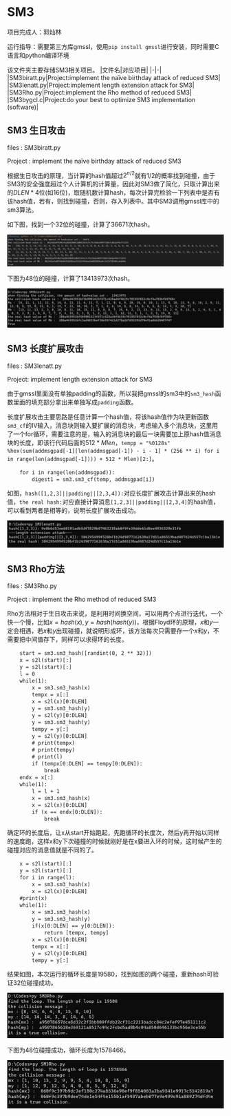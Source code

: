 # SM3

项目完成人：郭灿林

运行指导：需要第三方库gmssl，使用`pip install gmssl`进行安装，同时需要C语言和python编译环境

该文件夹主要存储SM3相关项目。
|文件名|对应项目|
|-|-|
|SM3biratt.py|Project:implement the naïve birthday attack of reduced SM3|
|SM3lenatt.py|Project:implement length extension attack for SM3|
|SM3Rho.py|Project:implement the Rho method of reduced SM3|
|SM3bygcl.c|Project:do your best to optimize SM3 implementation (software)|

## SM3 生日攻击

files : SM3biratt.py

Project : implement the naïve birthday attack of reduced SM3

根据生日攻击的原理，当计算的hash值超过$2^{n/2}$就有$1/2$的概率找到碰撞，由于SM3的安全强度超过个人计算机的计算量，因此对SM3做了简化，只取计算出来的$DLEN * 4$位(如16位)，取随机数计算hash，每次计算完检验一下列表中是否有该hash值，若有，则找到碰撞，否则，存入列表中。其中SM3调用gmssl库中的sm3算法。

如下图，找到一个32位的碰撞，计算了36671次hash。

![pic](/SM3bygcl/ScreenShot/birthday.png)

下图为48位的碰撞，计算了13413973次hash。

![pic](/SM3bygcl/ScreenShot/birthday48.png)

## SM3 长度扩展攻击

files : SM3lenatt.py

Project: implement length extension attack for SM3

由于gmssl里面没有单独padding的函数，所以我把gmssl的sm3中的`sm3_hash`函数里面的填充部分拿出来单独写成`padding`函数。

长度扩展攻击主要思路是任意计算一个hash值，将该hash值作为块更新函数`sm3_cf`的IV输入，消息块则输入要扩展的消息块，考虑输入多个消息块，这里用了一个for循环，需要注意的是，输入的消息块的最后一块需要加上原hash值消息块的长度，即该行代码后面的$512 * Mlen$，`tempp = "%0128s" %hex(sum(addmsgpad[-1][len(addmsgpad[-1]) - i - 1] * (256 ** i) for i in range(len(addmsgpad[-1]))) + 512 * Mlen)[2:]`。

```
    for i in range(len(addmsgpad)):
        digest1 = sm3.sm3_cf(temp, addmsgpad[i])
```

如图，`hash([1,2,3]||padding||[2,3,4]):`对应长度扩展攻击计算出来的hash值，`the real hash:`对应直接计算消息`[1,2,3]||padding||[2,3,4]`的hash值，可以看到两者是相等的，说明长度扩展攻击成功。

![pic](/SM3bygcl/ScreenShot/LengthExtension.png)

## SM3 Rho方法

files : SM3Rho.py

Project : implement the Rho method of reduced SM3

Rho方法相对于生日攻击来说，是利用时间换空间，可以用两个点进行迭代，一个快一个慢，比如$x = hash(x), y = hash(hash(y))$，根据Floyd环的原理，$x$和$y$一定会相遇，若$x$和$y$出现碰撞，就说明形成环，该方法每次只需要存一个$x$和$y$，不需要把中间值存下，同样可以求得环的长度。

```
    start = sm3.sm3_hash([randint(0, 2 ** 32)])
    x = s2l(start)[:]
    y = s2l(start)[:]
    l = 0
    while(1):
        x = sm3.sm3_hash(x)
        tempx = x[:]
        x = s2l(x)[0:DLEN]
        y = sm3.sm3_hash(y)
        y = s2l(y)[0:DLEN]
        y = sm3.sm3_hash(y)
        tempy = y[:]
        y = s2l(y)[0:DLEN]
        # print(tempx)
        # print(tempy)
        # print(l)
        if (tempx[0:DLEN] == tempy[0:DLEN]):
            break
    endx = x[:]
    while(1):
        l = l + 1
        x = sm3.sm3_hash(x)
        x = s2l(x)[0:DLEN]
        if (x == endx[0:DLEN]):
            break
```

确定环的长度后，让x从start开始跑起，先跑循环的长度次，然后y再开始以同样的速度跑，这样x和y下次碰撞的时候就刚好是在x要进入环的时候，这时候产生的碰撞对应的消息值就是不同的了。

```
    x = s2l(start)[:]
    y = s2l(start)[:]
    for i in range(l):
        x = sm3.sm3_hash(x)
        x = s2l(x)[0:DLEN]
    #print(x)
    while(1):
        x = sm3.sm3_hash(x)
        y = sm3.sm3_hash(y)
        if(x[0:DLEN] == y[0:DLEN]):
            return [tempx, tempy]
        x = s2l(x)[0:DLEN]
        tempx = x[:]
        y = s2l(y)[0:DLEN]
        tempy = y[:]
```

结果如图，本次运行的循环长度是19580，找到如图的两个碰撞，重新hash可验证32位碰撞成功。

![pic](/SM3bygcl/ScreenShot/Rho.png)

下图为48位碰撞成功，循环长度为1578466。

![pic](/SM3bygcl/ScreenShot/Rho48.png)
